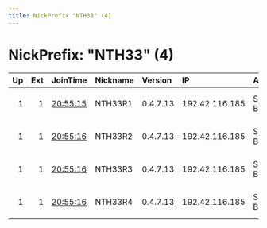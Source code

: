 ```yaml
---
title: NickPrefix "NTH33" (4)
---
```


# NickPrefix: "NTH33" (4)

|   Up |   Ext | JoinTime                                                                                              | Nickname   | Version   | IP             | AS        | CC   |   ORp |   Dirp | OS   | Contact                            |   eFamMembers |
|-----:|------:|:------------------------------------------------------------------------------------------------------|:-----------|:----------|:---------------|:----------|:-----|------:|-------:|:-----|:-----------------------------------|--------------:|
|    1 |     1 | [20:55:15](https://nusenu.github.io/OrNetStats/w/relay/A0CCEB496F904402E59EF814728F942792972696.html) | NTH33R1    | 0.4.7.13  | 192.42.116.185 | SURF B.V. | nl   |  9000 |      0 | BSD  | email:mail nothingtohide.nl url:no |           173 |
|    1 |     1 | [20:55:16](https://nusenu.github.io/OrNetStats/w/relay/CC004E20B4E30D42B3BA1A1661640C50611112F5.html) | NTH33R2    | 0.4.7.13  | 192.42.116.185 | SURF B.V. | nl   |  9001 |      0 | BSD  | email:mail nothingtohide.nl url:no |           173 |
|    1 |     1 | [20:55:16](https://nusenu.github.io/OrNetStats/w/relay/3BDF12EB56151813CC3270C4332A307BBD276629.html) | NTH33R3    | 0.4.7.13  | 192.42.116.185 | SURF B.V. | nl   |  9002 |      0 | BSD  | email:mail nothingtohide.nl url:no |           173 |
|    1 |     1 | [20:55:16](https://nusenu.github.io/OrNetStats/w/relay/FEAF0AB09085315CD395F511CDEE9102462F5895.html) | NTH33R4    | 0.4.7.13  | 192.42.116.185 | SURF B.V. | nl   |  9003 |      0 | BSD  | email:mail nothingtohide.nl url:no |           173 |

